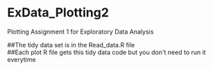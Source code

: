 # ExData_Plotting2
Plotting Assignment 1 for Exploratory Data Analysis

##The tidy data set is in the Read_data.R file  
##Each plot R file gets this tidy data code but you don't need to run it everytime
